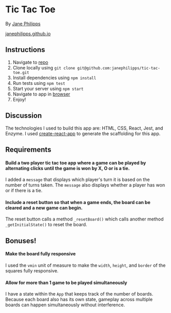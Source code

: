 # Tic Tac Toe

By [Jane Philipps](mailto:jane.philipps@gmail.com)

[janephilipps.github.io](http://janephilipps.github.io)

## Instructions

1. Navigate to [repo](https://github.com/janephilipps/tic-tac-toe)
2. Clone locally using `git clone git@github.com:janephilipps/tic-tac-toe.git`
3. Install dependencies using `npm install`
4. Run tests using `npm test`
5. Start your server using `npm start`
6. Navigate to app in [browser](http://localhost:3000)
7. Enjoy!


## Discussion

The technologies I used to build this app are: HTML, CSS, React, Jest, and Enzyme. I used [create-react-app](https://github.com/facebookincubator/create-react-app) to generate the scaffolding for this app.

## Requirements

#### Build a two player tic tac toe app where a game can be played by alternating clicks until the game is won by X, O or is a tie.

I added a `message` that displays which player's turn it is based on the number of turns taken. The `message` also displays whether a player has won or if there is a tie.

#### Include a reset button so that when a game ends, the board can be cleared and a new game can begin.

The reset button calls a method `_resetBoard()` which calls another method `_getInitialState()` to reset the board.

## Bonuses!

#### Make the board fully responsive

I used the `vmin` unit of measure to make the `width`, `height`, and `border` of the squares fully responsive.

#### Allow for more than 1 game to be played simultaneously

I have a state within the `App` that keeps track of the number of boards. Because each board also has its own state, gameplay across multiple boards can happen simultaneously without interference.